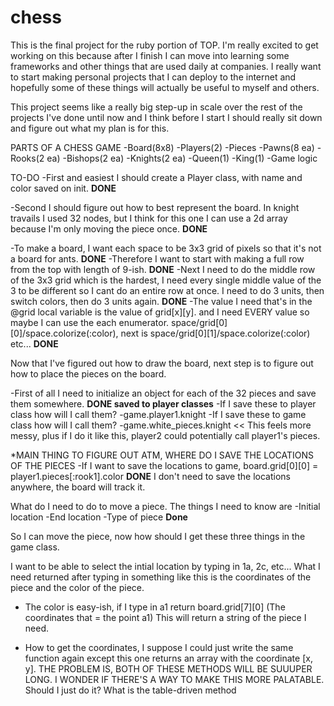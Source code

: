 # chess
This is the final project for the ruby portion of TOP.  I'm really excited to get working on this because after I finish I can move into learning some frameworks and other things that are used daily at companies.  I really want to start making personal projects that I can deploy to the internet and hopefully some of these things will actually be useful to myself and others.  

This project seems like a really big step-up in scale over the rest of the projects I've done until now and I think before I start I should really sit down and figure out what my plan is for this.

PARTS OF A CHESS GAME
-Board(8x8)
-Players(2)
-Pieces 
  -Pawns(8 ea)
  -Rooks(2 ea)
  -Bishops(2 ea)
  -Knights(2 ea)
  -Queen(1)
  -King(1)
-Game logic

TO-DO
-First and easiest I should create a Player class, with name and color saved on init. **DONE**

-Second I should figure out how to best represent the board.  In knight travails I used 32 nodes, but I think for this one I can use a 2d array because I'm only moving the piece once.   **DONE**

-To make a board, I want each space to be 3x3 grid of pixels so that it's not a board for ants.   **DONE**
  -Therefore I want to start with making a full row from the top with length of 9-ish.   **DONE**
  -Next I need to do the middle row of the 3x3 grid which is the hardest, I need every single middle value of the 3 to be different so I cant do an entire row at once.  I need to do 3 units, then switch colors, then do 3 units again.  **DONE**
    -The value I need that's in the @grid local variable is the value of grid[x][y]. and I need EVERY value so maybe I can use the each enumerator.  space/grid[0][0]/space.colorize(:color), next is space/grid[0][1]/space.colorize(:color) etc...  **DONE**

Now that I've figured out how to draw the board, next step is to figure out how to place the pieces on the board.  

-First of all I need to initialize an object for each of the 32 pieces and save them somewhere. **DONE saved to player classes**
  -If I save these to player class how will I call them? 
    -game.player1.knight
  -If I save these to game class how will I call them?
    -game.white_pieces.knight << This feels more messy, plus if I do it like this, player2 could potentially call player1's pieces.

*MAIN THING TO FIGURE OUT ATM, WHERE DO I SAVE THE LOCATIONS OF THE PIECES
-If I want to save the locations to game, board.grid[0][0] = player1.pieces[:rook1].color  **DONE** I don't need to save the locations anywhere, the board will track it.

What do I need to do to move a piece.  The things I need to know are
-Initial location
-End location
-Type of piece
**Done** 

So I can move the piece, now how should I get these three things in the game class.  

I want to be able to select the intial location by typing in 1a, 2c, etc...  What I need returned after typing in something like this is the coordinates of the piece and the color of the piece.  

  -  The color is easy-ish, if I type in a1 return board.grid[7][0] (The coordinates that = the point a1)  This will return a string of the piece I need. 
  
  - How to get the coordinates, I suppose I could just write the same function again except this one returns an array with the coordinate [x, y].
THE PROBLEM IS, BOTH OF THESE METHODS WILL BE SUUUPER LONG. I WONDER IF THERE'S A WAY TO MAKE THIS MORE PALATABLE. Should I just do it?  What is the table-driven method
